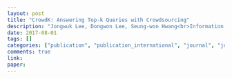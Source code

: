 ```yaml
---
layout: post
title: "CrowdK: Answering Top-k Queries with Crowdsourcing"
description: "Jongwuk Lee, Dongwon Lee, Seung-won Hwang<br>Information Sciences, 399: 98-120, August 2017"
date: 2017-08-01
tags: []
categories: ["publication", "publication_international", "journal", "journal_international"]
comments: true
link: 
paper:
---
```

